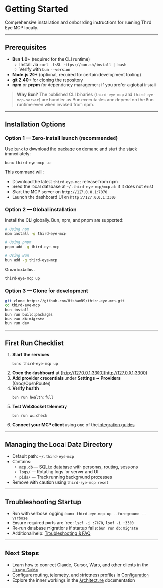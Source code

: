 # Getting Started

Comprehensive installation and onboarding instructions for running Third Eye MCP locally.

---

## Prerequisites

- **Bun 1.0+** (required for the CLI runtime)
  - Install via `curl -fsSL https://bun.sh/install | bash`
  - Verify with `bun --version`
- **Node.js 20+** (optional, required for certain development tooling)
- **git 2.40+** for cloning the repository
- **npm** or **pnpm** for dependency management if you prefer a global install

> **Why Bun?** The published CLI binaries (`third-eye-mcp` and `third-eye-mcp-server`) are bundled as Bun executables and depend on the Bun runtime even when invoked from npm.

---

## Installation Options

### Option 1 — Zero-install launch (recommended)

Use `bunx` to download the package on demand and start the stack immediately:

```bash
bunx third-eye-mcp up
```

This command will:
- Download the latest `third-eye-mcp` release from npm
- Seed the local database at `~/.third-eye-mcp/mcp.db` if it does not exist
- Start the MCP server on `http://127.0.0.1:7070`
- Launch the dashboard UI on `http://127.0.0.1:3300`

### Option 2 — Global installation

Install the CLI globally. Bun, npm, and pnpm are supported:

```bash
# Using npm
npm install -g third-eye-mcp

# Using pnpm
pnpm add -g third-eye-mcp

# Using Bun
bun add -g third-eye-mcp
```

Once installed:

```bash
third-eye-mcp up
```

### Option 3 — Clone for development

```bash
git clone https://github.com/HishamBS/third-eye-mcp.git
cd third-eye-mcp
bun install
bun run build:packages
bun run db:migrate
bun run dev
```

---

## First Run Checklist

1. **Start the services**
   ```bash
   bunx third-eye-mcp up
   ```
2. **Open the dashboard** at [http://127.0.0.1:3300](http://127.0.0.1:3300)
3. **Add provider credentials** under **Settings → Providers** (Groq/OpenRouter)
4. **Verify health**
   ```bash
   bun run health:full
   ```
5. **Test WebSocket telemetry**
   ```bash
   bun run ws:check
   ```
6. **Connect your MCP client** using one of the [integration guides](./integrations/README.md)

---

## Managing the Local Data Directory

- Default path: `~/.third-eye-mcp`
- Contains:
  - `mcp.db` — SQLite database with personas, routing, sessions
  - `logs/` — Rotating logs for server and UI
  - `pids/` — Track running background processes
- Remove with caution using `third-eye-mcp reset`

---

## Troubleshooting Startup

- Run with verbose logging: `bunx third-eye-mcp up --foreground --verbose`
- Ensure required ports are free: `lsof -i :7070`, `lsof -i :3300`
- Re-run database migrations if startup fails: `bun run db:migrate`
- Additional help: [Troubleshooting & FAQ](./FAQ.md)

---

## Next Steps

- Learn how to connect Claude, Cursor, Warp, and other clients in the [Usage Guide](./usage.md)
- Configure routing, telemetry, and strictness profiles in [Configuration](./configuration.md)
- Explore the inner workings in the [Architecture](./ARCHITECTURE.md) documentation

